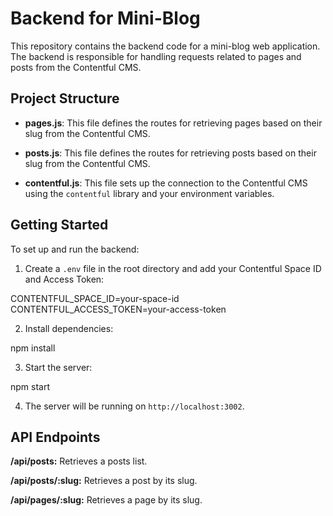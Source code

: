 # Backend for Mini-Blog

This repository contains the backend code for a mini-blog web application. The backend is responsible for handling requests related to pages and posts from the Contentful CMS.

## Project Structure

- **pages.js**: This file defines the routes for retrieving pages based on their slug from the Contentful CMS.

- **posts.js**: This file defines the routes for retrieving posts based on their slug from the Contentful CMS.

- **contentful.js**: This file sets up the connection to the Contentful CMS using the `contentful` library and your environment variables.

## Getting Started

To set up and run the backend:

1. Create a `.env` file in the root directory and add your Contentful Space ID and Access Token:

CONTENTFUL_SPACE_ID=your-space-id
CONTENTFUL_ACCESS_TOKEN=your-access-token

2. Install dependencies:

npm install

3. Start the server:

npm start

4. The server will be running on `http://localhost:3002`.

## API Endpoints

**/api/posts:** Retrieves a posts list.

**/api/posts/:slug:** Retrieves a post by its slug.

**/api/pages/:slug:** Retrieves a page by its slug.

